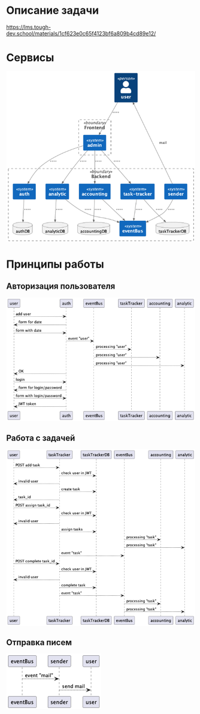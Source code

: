 # Описание задачи 

https://lms.tough-dev.school/materials/1cf623e0c65f4123bf6a809b4cd89e12/

# Сервисы

![](./docs/render/services.png)

# Принципы работы

## Авторизация пользователя

![](./docs/render/auth_flow.png "авторизация пользователя")

## Работа с задачей

![](./docs/render/task_flow.png "работа с задачей")

## Отправка писем

![](./docs/render/mail_flow.png "отправка писем")
